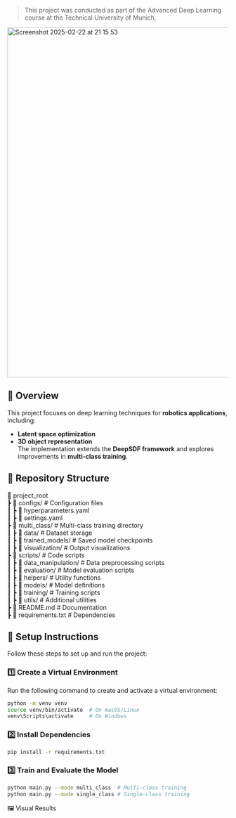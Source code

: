 > This project was conducted as part of the Advanced Deep Learning course at the Technical University of Munich. 
<img width="797" alt="Screenshot 2025-02-22 at 21 15 53" src="https://github.com/user-attachments/assets/53993287-57fd-451c-ae42-fcf2aef88c67" />

## 📌 Overview  

This project focuses on deep learning techniques for **robotics applications**, including:  
- **Latent space optimization**  
- **3D object representation**  
The implementation extends the **DeepSDF framework** and explores improvements in **multi-class training**.

## 📂 Repository Structure  
📂 project_root  
 ┣ 📂 configs/              # Configuration files  
 ┃ ┣ 📜 hyperparameters.yaml  
 ┃ ┣ 📜 settings.yaml  
 ┣ 📂 multi_class/          # Multi-class training directory  
 ┃ ┣ 📂 data/               # Dataset storage  
 ┃ ┣ 📂 trained_models/     # Saved model checkpoints  
 ┃ ┣ 📂 visualization/      # Output visualizations  
 ┣ 📂 scripts/              # Code scripts  
 ┃ ┣ 📂 data_manipulation/  # Data preprocessing scripts  
 ┃ ┣ 📂 evaluation/         # Model evaluation scripts  
 ┃ ┣ 📂 helpers/            # Utility functions  
 ┃ ┣ 📂 models/             # Model definitions  
 ┃ ┣ 📂 training/           # Training scripts  
 ┃ ┣ 📂 utils/              # Additional utilities  
 ┣ 📜 README.md             # Documentation  
 ┣ 📜 requirements.txt      # Dependencies  

## 🚀 Setup Instructions  

Follow these steps to set up and run the project:  

### 1️⃣ Create a Virtual Environment  
Run the following command to create and activate a virtual environment:  

```bash
python -m venv venv
source venv/bin/activate  # On macOS/Linux
venv\Scripts\activate     # On Windows
```
### 2️⃣ Install Dependencies
```bash
pip install -r requirements.txt
```
### 3️⃣ Train and Evaluate the Model
```bash
python main.py --mode multi_class  # Multi-class training
python main.py --mode single_class # Single-class training
```

🖼️ Visual Results


